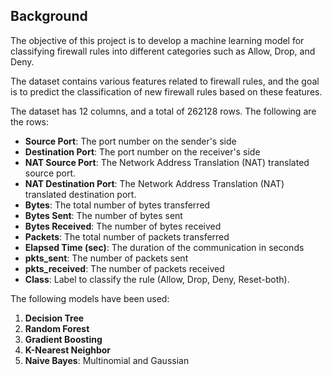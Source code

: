 ## Background

The objective of this project is to develop a machine learning model for classifying firewall rules into different categories such as Allow, Drop, and Deny. 

The dataset contains various features related to firewall rules, and the goal is to predict the classification of new firewall rules based on these features. 

The dataset has 12 columns, and a total of 262128 rows. The following are the rows:

- **Source Port**: The port number on the sender's side
- **Destination Port**: The port number on the receiver's side
- **NAT Source Port**: The Network Address Translation (NAT) translated source port.
- **NAT Destination Port**: The Network Address Translation (NAT) translated destination port.
- **Bytes**: The total number of bytes transferred
- **Bytes Sent**: The number of bytes sent
- **Bytes Received**: The number of bytes received
- **Packets**: The total number of packets transferred
- **Elapsed Time (sec)**: The duration of the communication in seconds
- **pkts_sent**: The number of packets sent
- **pkts_received**: The number of packets received
- **Class**: Label to classify the rule (Allow, Drop, Deny, Reset-both).

The following models have been used:

1.   **Decision Tree**
2.   **Random Forest**
3.   **Gradient Boosting**
4.   **K-Nearest Neighbor**
5.   **Naive Bayes**: Multinomial and Gaussian
